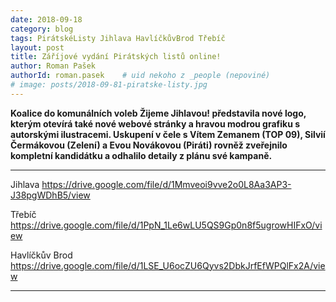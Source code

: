 ```yaml
---
date: 2018-09-18
category: blog
tags: PirátskéListy Jihlava HavlíčkůvBrod Třebíč
layout: post
title: Záříjové vydání Pirátských listů online!
author: Roman Pašek
authorId: roman.pasek    # uid nekoho z _people (nepoviné)
# image: posts/2018-09-81-piratske-listy.jpg
---
```


**Koalice do komunálních voleb Žijeme Jihlavou! představila nové logo,
kterým otevírá také nové webové stránky a hravou modrou grafiku s autorskými
ilustracemi. Uskupení v čele s Vítem Zemanem (TOP 09), Silvií Čermákovou (Zelení)
a Evou Novákovou (Piráti) rovněž zveřejnilo kompletní kandidátku a odhalilo detaily
z plánu své kampaně.**

---

Jihlava
https://drive.google.com/file/d/1Mmveoi9vve2o0L8Aa3AP3-J38pgWDhB5/view

Třebíč
https://drive.google.com/file/d/1PpN_1Le6wLU5QS9Gp0n8f5ugrowHIFxO/view

Havlíčkův Brod
https://drive.google.com/file/d/1LSE_U6ocZU6Qyvs2DbkJrfEfWPQlFx2A/view

---

